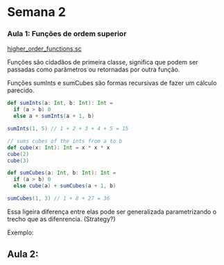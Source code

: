 # Semana 2

### Aula 1: Funções de ordem superior
[higher_order_functions.sc](/funsets/src/main/scala/funsets/higher_orders_funcs.sc)


Funções são cidadãos de primeira classe, significa que podem ser passadas como parâmetros ou retornadas por outra função.

Funções sumInts e sumCubes são formas recursivas de fazer um cálculo parecido.

```scala
def sumInts(a: Int, b: Int): Int =
  if (a > b) 0
  else a + sumInts(a + 1, b)

sumInts(1, 5) // 1 + 2 + 3 + 4 + 5 = 15

// sums cubes of the ints from a to b
def cube(x: Int): Int = x * x * x
cube(2)
cube(3)

def sumCubes(a: Int, b: Int): Int =
  if (a > b) 0
  else cube(a) + sumCubes(a + 1, b)

sumCubes(1, 3) // 1 + 8 + 27 = 36

```

Essa ligeira diferença entre elas pode ser generalizada parametrizando o trecho que as difenrencia. (Strategy?) 

Exemplo:


## Aula 2: 

